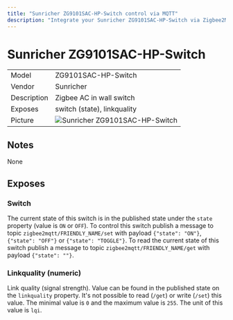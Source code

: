 ```yaml
---
title: "Sunricher ZG9101SAC-HP-Switch control via MQTT"
description: "Integrate your Sunricher ZG9101SAC-HP-Switch via Zigbee2MQTT with whatever smart home infrastructure you are using without the vendors bridge or gateway."
---
```


<!-- !!!! -->
<!-- ATTENTION: This file is auto-generated through docgen! -->
<!-- You can only edit the "## Notes"-Section. -->
<!-- !!!! -->

# Sunricher ZG9101SAC-HP-Switch

|     |     |
|-----|-----|
| Model | ZG9101SAC-HP-Switch  |
| Vendor  | Sunricher  |
| Description | Zigbee AC in wall switch |
| Exposes | switch (state), linkquality |
| Picture | ![Sunricher ZG9101SAC-HP-Switch](https://psi-4ward.github.io/zigbee2mqtt.io/images/devices/ZG9101SAC-HP-Switch.jpg) |


## Notes

None



## Exposes

### Switch 
The current state of this switch is in the published state under the `state` property (value is `ON` or `OFF`).
To control this switch publish a message to topic `zigbee2mqtt/FRIENDLY_NAME/set` with payload `{"state": "ON"}`, `{"state": "OFF"}` or `{"state": "TOGGLE"}`.
To read the current state of this switch publish a message to topic `zigbee2mqtt/FRIENDLY_NAME/get` with payload `{"state": ""}`.

### Linkquality (numeric)
Link quality (signal strength).
Value can be found in the published state on the `linkquality` property.
It's not possible to read (`/get`) or write (`/set`) this value.
The minimal value is `0` and the maximum value is `255`.
The unit of this value is `lqi`.

